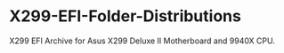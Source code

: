 # X299-EFI-Folder-Distributions
X299 EFI Archive for Asus X299 Deluxe II Motherboard and 9940X CPU. 
